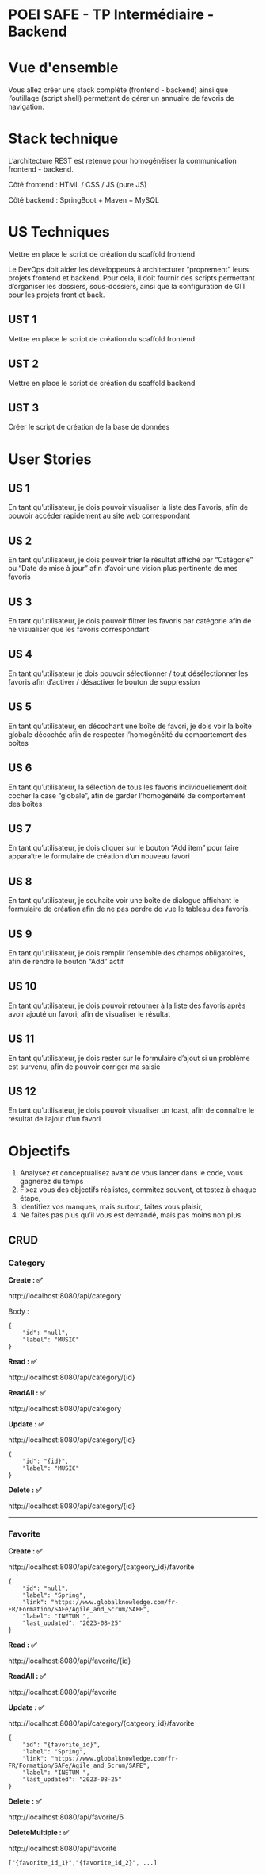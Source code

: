 # POEI SAFE - TP Intermédiaire - Backend

# Vue d'ensemble

Vous allez créer une stack complète (frontend - backend) ainsi que l’outillage (script shell) permettant de gérer un annuaire de favoris de navigation.

# Stack technique

L’architecture REST est retenue pour homogénéiser la communication frontend - backend.

Côté frontend : HTML / CSS / JS (pure JS)

Côté backend : SpringBoot + Maven + MySQL

# US Techniques
Mettre en place le script de création du scaffold frontend 

Le DevOps doit aider les développeurs à architecturer “proprement” leurs projets frontend et backend.
Pour cela, il doit fournir des scripts permettant d’organiser les dossiers, sous-dossiers,
ainsi que la configuration de GIT pour les projets front et back.

## UST 1

Mettre en place le script de création du scaffold frontend

## UST 2

Mettre en place le script de création du scaffold backend

## UST 3

Créer le script de création de la base de données

# User Stories

## US 1
En tant qu’utilisateur, je dois pouvoir visualiser la liste des Favoris, 
afin de pouvoir accéder rapidement au site web correspondant

## US 2
En tant qu’utilisateur, je dois pouvoir trier le résultat affiché par “Catégorie” ou “Date de mise à jour” 
afin d’avoir une vision plus pertinente de mes favoris

## US 3
En tant qu’utilisateur, je dois pouvoir filtrer les favoris par catégorie afin de ne visualiser que les favoris correspondant

## US 4
En tant qu’utilisateur je dois pouvoir sélectionner / tout désélectionner les favoris 
afin d’activer / désactiver le bouton de suppression

## US 5
En tant qu’utilisateur, en décochant une boîte de favori, je dois voir la boîte globale décochée afin de respecter
l’homogénéité du comportement des boîtes

## US 6
En tant qu’utilisateur, la sélection de tous les favoris individuellement doit cocher la case “globale”, afin de garder
l’homogénéité de comportement des boîtes

## US 7
En tant qu’utilisateur, je dois cliquer sur le bouton “Add item” 
pour faire apparaître le formulaire de création d’un nouveau favori

## US 8
En tant qu’utilisateur, je souhaite voir une boîte de dialogue affichant le formulaire de création 
afin de ne pas perdre de vue le tableau des favoris.

## US 9
En tant qu’utilisateur, je dois remplir l’ensemble des champs obligatoires, afin de rendre le bouton “Add” actif

## US 10 
En tant qu’utilisateur, je dois pouvoir retourner à la liste des favoris après avoir ajouté un favori, 
afin de visualiser le résultat

## US 11
En tant qu’utilisateur, je dois rester sur le formulaire d’ajout si un problème est survenu, 
afin de pouvoir corriger ma saisie

## US 12
En tant qu’utilisateur, je dois pouvoir visualiser un toast, afin de connaître le résultat de l’ajout d’un favori

# Objectifs

1. Analysez et conceptualisez avant de vous lancer dans le code, vous gagnerez du temps
2. Fixez vous des objectifs réalistes, commitez souvent, et testez à chaque étape,
3. Identifiez vos manques, mais surtout, faites vous plaisir,
4. Ne faites pas plus qu’il vous est demandé, mais pas moins non plus


## CRUD

### Category

**Create : ✅**

http://localhost:8080/api/category

Body : 

```
{
    "id": "null",
    "label": "MUSIC"
}
```

**Read : ✅**

http://localhost:8080/api/category/{id}

**ReadAll : ✅**

http://localhost:8080/api/category


**Update : ✅**

http://localhost:8080/api/category/{id}

```
{
    "id": "{id}",
    "label": "MUSIC"
}
```

**Delete : ✅**

http://localhost:8080/api/category/{id}

---

### Favorite

**Create : ✅**

http://localhost:8080/api/category/{catgeory_id}/favorite

```
{
    "id": "null",
    "label": "Spring",
    "link": "https://www.globalknowledge.com/fr-FR/Formation/SAFe/Agile_and_Scrum/SAFE",
    "label": "INETUM ",
    "last_updated": "2023-08-25"
}
```

**Read : ✅**

http://localhost:8080/api/favorite/{id}

**ReadAll : ✅**

http://localhost:8080/api/favorite

**Update : ✅**

http://localhost:8080/api/category/{catgeory_id}/favorite

```
{
    "id": "{favorite_id}",
    "label": "Spring",
    "link": "https://www.globalknowledge.com/fr-FR/Formation/SAFe/Agile_and_Scrum/SAFE",
    "label": "INETUM ",
    "last_updated": "2023-08-25"
}
```

**Delete : ✅**

http://localhost:8080/api/favorite/6

**DeleteMultiple : ✅**

http://localhost:8080/api/favorite

```
["{favorite_id_1}","{favorite_id_2}", ...]
```